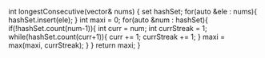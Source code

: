int longestConsecutive(vector<int>& nums) {
set<int> hashSet;
for(auto &ele : nums){
hashSet.insert(ele);
}
int maxi = 0;
for(auto &num : hashSet){
if(!hashSet.count(num-1)){
int curr = num;
int currStreak = 1;
while(hashSet.count(curr+1)){
curr += 1;
currStreak += 1;
}
maxi = max(maxi, currStreak);
}
}
return maxi;
}